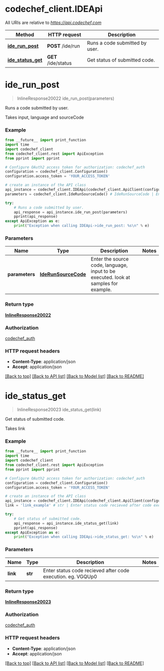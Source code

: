 # codechef_client.IDEApi

All URIs are relative to *https://api.codechef.com*

Method | HTTP request | Description
------------- | ------------- | -------------
[**ide_run_post**](IDEApi.md#ide_run_post) | **POST** /ide/run | Runs a code submitted by user.
[**ide_status_get**](IDEApi.md#ide_status_get) | **GET** /ide/status | Get status of submitted code.


# **ide_run_post**
> InlineResponse20022 ide_run_post(parameters)

Runs a code submitted by user.

Takes input, language and sourceCode

### Example
```python
from __future__ import print_function
import time
import codechef_client
from codechef_client.rest import ApiException
from pprint import pprint

# Configure OAuth2 access token for authorization: codechef_auth
configuration = codechef_client.Configuration()
configuration.access_token = 'YOUR_ACCESS_TOKEN'

# create an instance of the API class
api_instance = codechef_client.IDEApi(codechef_client.ApiClient(configuration))
parameters = codechef_client.IdeRunSourceCode() # IdeRunSourceCode | Enter the source code, language, input to be executed. look at samples for example.

try:
    # Runs a code submitted by user.
    api_response = api_instance.ide_run_post(parameters)
    pprint(api_response)
except ApiException as e:
    print("Exception when calling IDEApi->ide_run_post: %s\n" % e)
```

### Parameters

Name | Type | Description  | Notes
------------- | ------------- | ------------- | -------------
 **parameters** | [**IdeRunSourceCode**](IdeRunSourceCode.md)| Enter the source code, language, input to be executed. look at samples for example. | 

### Return type

[**InlineResponse20022**](InlineResponse20022.md)

### Authorization

[codechef_auth](../README.md#codechef_auth)

### HTTP request headers

 - **Content-Type**: application/json
 - **Accept**: application/json

[[Back to top]](#) [[Back to API list]](../README.md#documentation-for-api-endpoints) [[Back to Model list]](../README.md#documentation-for-models) [[Back to README]](../README.md)

# **ide_status_get**
> InlineResponse20023 ide_status_get(link)

Get status of submitted code.

Takes link

### Example
```python
from __future__ import print_function
import time
import codechef_client
from codechef_client.rest import ApiException
from pprint import pprint

# Configure OAuth2 access token for authorization: codechef_auth
configuration = codechef_client.Configuration()
configuration.access_token = 'YOUR_ACCESS_TOKEN'

# create an instance of the API class
api_instance = codechef_client.IDEApi(codechef_client.ApiClient(configuration))
link = 'link_example' # str | Enter status code recieved after code execution.    eg. VGQUp0

try:
    # Get status of submitted code.
    api_response = api_instance.ide_status_get(link)
    pprint(api_response)
except ApiException as e:
    print("Exception when calling IDEApi->ide_status_get: %s\n" % e)
```

### Parameters

Name | Type | Description  | Notes
------------- | ------------- | ------------- | -------------
 **link** | **str**| Enter status code recieved after code execution.    eg. VGQUp0 | 

### Return type

[**InlineResponse20023**](InlineResponse20023.md)

### Authorization

[codechef_auth](../README.md#codechef_auth)

### HTTP request headers

 - **Content-Type**: application/json
 - **Accept**: application/json

[[Back to top]](#) [[Back to API list]](../README.md#documentation-for-api-endpoints) [[Back to Model list]](../README.md#documentation-for-models) [[Back to README]](../README.md)

